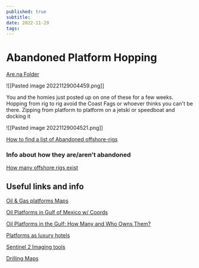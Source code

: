 ```yaml
---
published: true
subtitle: 
date: 2022-11-29
tags: 
---
```


# Abandoned Platform Hopping

[Are.na Folder](https://www.are.na/image-consultant/hydrostate)

![[Pasted image 20221129004459.png]] 

You and the homies just posted up on one of these for a few weeks. Hopping from rig to rig avoid the Coast Fags or whoever thinks you can't be there. Zipping from platform to platform on a jetski or speedboat and docking it 


![[Pasted image 20221129004521.png]]


[How to find a list of Abandoned offshore-rigs](https://www.quora.com/How-can-I-find-a-list-of-abandoned-offshore-oil-rigs-and-run-a-sustainable-living-project?share=1)



### Info about how they are/aren’t abandoned

[How many offshore rigs exist](https://www.quora.com/How-many-abandoned-offshore-oil-rigs-are-there-and-what-will-be-done-about-them?share=1)

## Useful links and info

[Oil & Gas platforms Maps](https://www.saltwater-recon.com/oil-gas-platforms-map/)

[Oil Platforms in Gulf of Mexico w/ Coords](https://www.data.bsee.gov/Platform/Files/3060.pdf)

[Oil Platforms in the Gulf: How Many and Who Owns Them?](https://www.deepseanews.com/2010/06/oil-platforms-in-the-gulf-how-many-and-who-owns-them/)

[Platforms as luxury hotels](https://dornob.com/4000-abandoned-oil-rigs-as-luxury-hotels/)

[Sentinel 2 Imaging tools](https://registry.opendata.aws/sentinel-2/)

[ Drilling Maps](https://www.drillingmaps.com/)